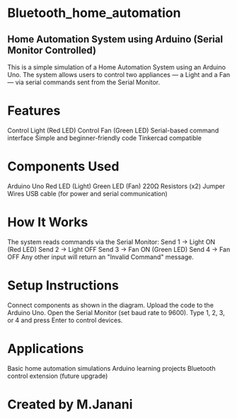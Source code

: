 # Bluetooth_home_automation

## Home Automation System using Arduino (Serial Monitor Controlled)

This is a simple simulation of a Home Automation System using an Arduino Uno. The system allows users to control two appliances — a Light and a Fan — via serial commands sent from the Serial Monitor.

# Features

 Control Light (Red LED)
 Control Fan (Green LED)
 Serial-based command interface
 Simple and beginner-friendly code
 Tinkercad compatible

# Components Used

Arduino Uno
Red LED (Light)
Green LED (Fan)
220Ω Resistors (x2)
Jumper Wires
USB cable (for power and serial communication)

# How It Works

The system reads commands via the Serial Monitor:
Send 1 → Light ON (Red LED)
Send 2 → Light OFF
Send 3 → Fan ON (Green LED)
Send 4 → Fan OFF
Any other input will return an "Invalid Command" message.

# Setup Instructions
Connect components as shown in the diagram.
Upload the code to the Arduino Uno.
Open the Serial Monitor (set baud rate to 9600).
Type 1, 2, 3, or 4 and press Enter to control devices.

# Applications

Basic home automation simulations
Arduino learning projects
Bluetooth control extension (future upgrade)

# Created by M.Janani
